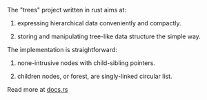 The "trees" project written in rust aims at:

1. expressing hierarchical data conveniently and compactly.

2. storing and manipulating tree-like data structure the simple way.

The implementation is straightforward:

1. none-intrusive nodes with child-sibling pointers.

2. children nodes, or forest, are singly-linked circular list.

Read more at [docs.rs]( https://docs.rs/trees/ )
